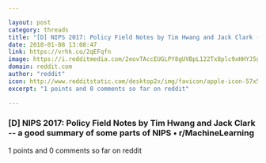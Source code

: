 ```yaml
---

layout: post
category: threads
title: "[D] NIPS 2017: Policy Field Notes by Tim Hwang and Jack Clark -- a good summary of some parts of NIPS"
date: 2018-01-08 13:08:47
link: https://vrhk.co/2qEFqfn
image: https://i.redditmedia.com/2eovTAccEUGLPY8gUVBpL122Tx8plc9xHHYJ5gdQx4Y.jpg?w=320&s=273d87c03fc2b22c14ec77c4cecab131
domain: reddit.com
author: "reddit"
icon: http://www.redditstatic.com/desktop2x/img/favicon/apple-icon-57x57.png
excerpt: "1 points and 0 comments so far on reddit"

---
```


### [D] NIPS 2017: Policy Field Notes by Tim Hwang and Jack Clark -- a good summary of some parts of NIPS • r/MachineLearning

1 points and 0 comments so far on reddit
